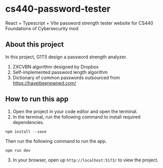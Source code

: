 # cs440-password-tester

React + Typescript + Vite password strength tester website for CS440 Foundations of Cybersecurity mod

## About this project
In this project, G1T5 design a password strength analyzer.
1. ZXCVBN algorithm designed by Dropbox
2. Self-implemented password length algorithm
3. Dictionary of common passwords outsourced from https://haveibeenpwned.com/ 

## How to run this app
1. Open the project in your code editor and open the terminal.
2. In the terminal, run the following command to install required dependencies.
```
npm install --save
```
Then run the following command to run the app.
```
npm run dev
```
3. In your browser, open up `http://localhost:5173/` to view the project.

